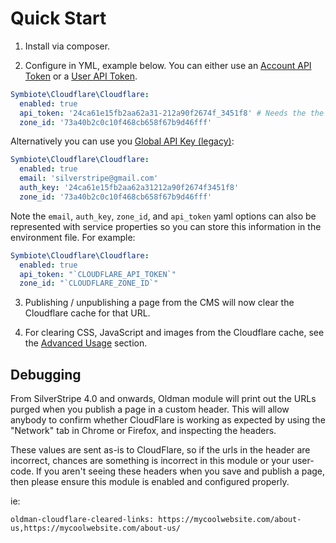 # Quick Start

1. Install via composer.

2. Configure in YML, example below. You can either use an [Account API Token](https://developers.cloudflare.com/fundamentals/api/get-started/account-owned-tokens) or a [User API Token](https://developers.cloudflare.com/fundamentals/api/get-started/create-token/).
```yml
Symbiote\Cloudflare\Cloudflare:
  enabled: true
  api_token: '24ca61e15fb2aa62a31-212a90f2674f_3451f8' # Needs the the "Cache Purge" permission:
  zone_id: '73a40b2c0c10f468cb658f67b9d46fff'
```

Alternatively you can use you [Global API Key (legacy)](https://developers.cloudflare.com/fundamentals/api/get-started/keys/):
```yml
Symbiote\Cloudflare\Cloudflare:
  enabled: true
  email: 'silverstripe@gmail.com'
  auth_key: '24ca61e15fb2aa62a31212a90f2674f3451f8'
  zone_id: '73a40b2c0c10f468cb658f67b9d46fff'
```

Note the `email`, `auth_key`, `zone_id`, and `api_token` yaml options can also be represented with service properties so you can store this information in the environment file. For example:

```yml
Symbiote\Cloudflare\Cloudflare:
  enabled: true
  api_token: "`CLOUDFLARE_API_TOKEN`"
  zone_id: "`CLOUDFLARE_ZONE_ID`"
```


3. Publishing / unpublishing a page from the CMS will now clear the Cloudflare cache for that URL.

4. For clearing CSS, JavaScript and images from the Cloudflare cache, see the [Advanced Usage](advanced-usage.md) section.

## Debugging

From SilverStripe 4.0 and onwards, Oldman module will print out the URLs purged when you publish a page in a custom header. This will allow anybody to confirm whether CloudFlare is working as expected by using the "Network" tab in Chrome or Firefox, and inspecting the headers.

These values are sent as-is to CloudFlare, so if the urls in the header are incorrect, chances are something is incorrect in this module or your user-code.
If you aren't seeing these headers when you save and publish a page, then please ensure this module is enabled and configured properly.

ie:
```
oldman-cloudflare-cleared-links: https://mycoolwebsite.com/about-us,https://mycoolwebsite.com/about-us/
```
